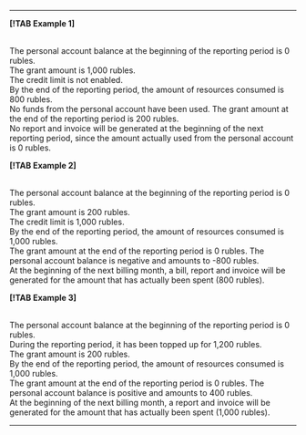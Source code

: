   ---  

**[!TAB Example 1]**

<br/>The personal account balance at the beginning of the reporting period is 0 rubles.
<br/>The grant amount is 1,000 rubles.
<br/>The credit limit is not enabled.
<br/>By the end of the reporting period, the amount of resources consumed is 800 rubles.
<br/>No funds from the personal account have been used. The grant amount at the end of the reporting period is 200 rubles.
<br/>No report and invoice will be generated at the beginning of the next reporting period, since the amount actually used from the personal account is 0 rubles.

**[!TAB Example 2]**

<br/>The personal account balance at the beginning of the reporting period is 0 rubles.
<br/>The grant amount is 200 rubles.
<br/>The credit limit is 1,000 rubles.
<br/>By the end of the reporting period, the amount of resources consumed is 1,000 rubles.
<br/>The grant amount at the end of the reporting period is 0 rubles. The personal account balance is negative and amounts to -800 rubles.
<br/>At the beginning of the next billing month, a bill, report and invoice will be generated for the amount that has actually been spent (800 rubles).

**[!TAB Example 3]**

<br/>The personal account balance at the beginning of the reporting period is 0 rubles.
<br/>During the reporting period, it has been topped up for 1,200 rubles.
<br/>The grant amount is 200 rubles.
<br/>By the end of the reporting period, the amount of resources consumed is 1,000 rubles.
<br/>The grant amount at the end of the reporting period is 0 rubles. The personal account balance is positive and amounts to 400 rubles.
<br/>At the beginning of the next billing month, a report and invoice will be generated for the amount that has actually been spent (1,000 rubles).

  ---    

